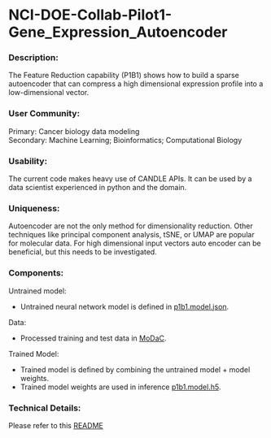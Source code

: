 # NCI-DOE-Collab-Pilot1-Gene_Expression_Autoencoder

### Description:
The Feature Reduction capability (P1B1) shows how to build a sparse autoencoder that can compress a high dimensional expression profile into a low-dimensional vector.

### User Community:	
Primary: Cancer biology data modeling</br>
Secondary: Machine Learning; Bioinformatics; Computational Biology

### Usability:	
The current code makes heavy use of CANDLE APIs. It can be used by a data scientist experienced in python and the domain.

### Uniqueness:	
Autoencoder are not the only method for dimensionality reduction. Other techniques like principal component analysis, tSNE, or UMAP are popular for molecular data. For high dimensional input vectors auto encoder can be beneficial, but this needs to be investigated.

### Components:	
Untrained model: 
* Untrained neural network model is defined in [p1b1.model.json](https://modac.cancer.gov/searchTab?dme_data_id=).

Data:
* Processed training and test data in [MoDaC](https://modac.cancer.gov/searchTab?dme_data_id=).

Trained Model:
* Trained model is defined by combining the untrained model + model weights.
* Trained model weights are used in inference [p1b1.model.h5](https://modac.cancer.gov/searchTab?dme_data_id=).

### Technical Details:
Please refer to this [README](./Pilot1/P1B1/README.md)
